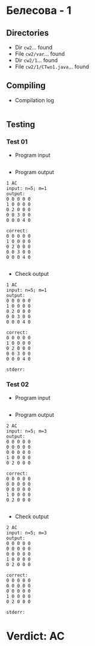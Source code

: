 # Белесова - 1
## Directories
- Dir `cw2`... found
- File `cw2/var`... found
- Dir `cw2/1`... found
- File `cw2/1/CTwo1.java`... found
## Compiling
- Compilation log
```

```
## Testing
### Test 01
- Program input
```

```
- Program output
```
1 AC
input: n=5; m=1
output: 
0 0 0 0 0 
1 0 0 0 0 
0 2 0 0 0 
0 0 3 0 0 
0 0 0 4 0 

correct: 
0 0 0 0 0 
1 0 0 0 0 
0 2 0 0 0 
0 0 3 0 0 
0 0 0 4 0 


```
- Check output
```
1 AC
input: n=5; m=1
output: 
0 0 0 0 0 
1 0 0 0 0 
0 2 0 0 0 
0 0 3 0 0 
0 0 0 4 0 

correct: 
0 0 0 0 0 
1 0 0 0 0 
0 2 0 0 0 
0 0 3 0 0 
0 0 0 4 0 

stderr:

```
### Test 02
- Program input
```

```
- Program output
```
2 AC
input: n=5; m=3
output: 
0 0 0 0 0 
0 0 0 0 0 
0 0 0 0 0 
1 0 0 0 0 
0 2 0 0 0 

correct: 
0 0 0 0 0 
0 0 0 0 0 
0 0 0 0 0 
1 0 0 0 0 
0 2 0 0 0 


```
- Check output
```
2 AC
input: n=5; m=3
output: 
0 0 0 0 0 
0 0 0 0 0 
0 0 0 0 0 
1 0 0 0 0 
0 2 0 0 0 

correct: 
0 0 0 0 0 
0 0 0 0 0 
0 0 0 0 0 
1 0 0 0 0 
0 2 0 0 0 

stderr:

```
# Verdict: AC
